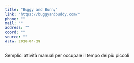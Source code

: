 ```yaml
---
title: "Buggy and Bunny"
link: "https://buggyandbuddy.com/"
phone: ""
mail: ""
address: ""
coord: ""
source: ""
date: 2020-04-28
---
```


Semplici attività manuali per occupare il tempo dei più piccoli